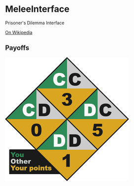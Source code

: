 # MeleeInterface
Prisoner's Dilemma Interface

[On Wikipedia](https://en.wikipedia.org/wiki/Prisoner%27s_dilemma)

## Payoffs
![Rules for points](src/main/resources/prisonersdilemma.png)
